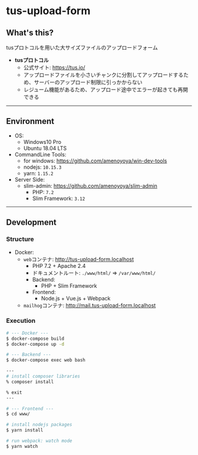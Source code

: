 # tus-upload-form

## What's this?
tusプロトコルを用いた大サイズファイルのアップロードフォーム

- **tusプロトコル**
    - 公式サイト: https://tus.io/
    - アップロードファイルを小さいチャンクに分割してアップロードするため、サーバーのアップロード制限に引っかからない
    - レジューム機能があるため、アップロード途中でエラーが起きても再開できる

***

## Environment
- OS:
    - Windows10 Pro
    - Ubuntu 18.04 LTS
- CommandLine Tools:
    - for windows: https://github.com/amenoyoya/win-dev-tools
    - nodejs: `10.15.3`
    - yarn: `1.15.2`
- Server Side:
    - slim-admin: https://github.com/amenoyoya/slim-admin
        - PHP: `7.2`
        - Slim Framework: `3.12`

***

## Development

### Structure
- Docker:
    - `web`コンテナ: http://tus-upload-form.localhost
        - PHP 7.2 + Apache 2.4
        - ドキュメントルート: `./www/html/` => `/var/www/html/`
        - Backend:
            - PHP + Slim Framework
        - Frontend:
            - Node.js + Vue.js + Webpack
    - `mailhog`コンテナ: http://mail.tus-upload-form.localhost

### Execution
```bash
# --- Docker ---
$ docker-compose build
$ docker-compose up -d

# --- Backend ---
$ docker-compose exec web bash

---
# install composer libraries
% composer install

% exit
---

# --- Frontend ---
$ cd www/

# install nodejs packages
$ yarn install

# run webpack: watch mode
$ yarn watch
```
